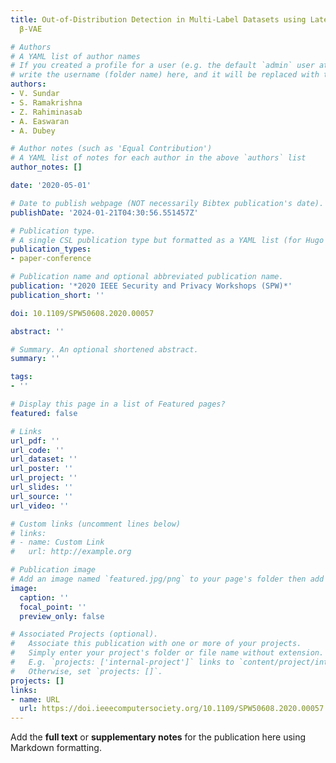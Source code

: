 ```yaml
---
title: Out-of-Distribution Detection in Multi-Label Datasets using Latent Space of
  β-VAE

# Authors
# A YAML list of author names
# If you created a profile for a user (e.g. the default `admin` user at `content/authors/admin/`), 
# write the username (folder name) here, and it will be replaced with their full name and linked to their profile.
authors:
- V. Sundar
- S. Ramakrishna
- Z. Rahiminasab
- A. Easwaran
- A. Dubey

# Author notes (such as 'Equal Contribution')
# A YAML list of notes for each author in the above `authors` list
author_notes: []

date: '2020-05-01'

# Date to publish webpage (NOT necessarily Bibtex publication's date).
publishDate: '2024-01-21T04:30:56.551457Z'

# Publication type.
# A single CSL publication type but formatted as a YAML list (for Hugo requirements).
publication_types:
- paper-conference

# Publication name and optional abbreviated publication name.
publication: '*2020 IEEE Security and Privacy Workshops (SPW)*'
publication_short: ''

doi: 10.1109/SPW50608.2020.00057

abstract: ''

# Summary. An optional shortened abstract.
summary: ''

tags:
- ''

# Display this page in a list of Featured pages?
featured: false

# Links
url_pdf: ''
url_code: ''
url_dataset: ''
url_poster: ''
url_project: ''
url_slides: ''
url_source: ''
url_video: ''

# Custom links (uncomment lines below)
# links:
# - name: Custom Link
#   url: http://example.org

# Publication image
# Add an image named `featured.jpg/png` to your page's folder then add a caption below.
image:
  caption: ''
  focal_point: ''
  preview_only: false

# Associated Projects (optional).
#   Associate this publication with one or more of your projects.
#   Simply enter your project's folder or file name without extension.
#   E.g. `projects: ['internal-project']` links to `content/project/internal-project/index.md`.
#   Otherwise, set `projects: []`.
projects: []
links:
- name: URL
  url: https://doi.ieeecomputersociety.org/10.1109/SPW50608.2020.00057
---
```


Add the **full text** or **supplementary notes** for the publication here using Markdown formatting.
